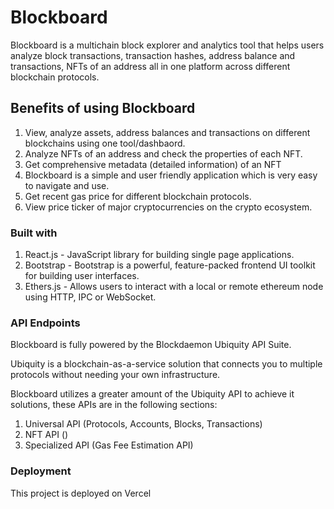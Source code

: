# Blockboard

Blockboard is a multichain block explorer and analytics tool that helps users analyze block transactions, transaction hashes, address balance and transactions, NFTs of an address all in one platform across different blockchain protocols.

## Benefits of using Blockboard

1. View, analyze assets, address balances and transactions on different blockchains using one tool/dashbaord.
2. Analyze NFTs of an address and check the properties of each NFT.
3. Get comprehensive metadata (detailed information) of an NFT
4. Blockboard is a simple and user friendly application which is very easy to navigate and use.
5. Get recent gas price for different blockchain protocols.
6. View price ticker of major cryptocurrencies on the crypto ecosystem.

### Built with
1. React.js - JavaScript library for building single page applications.
2. Bootstrap - Bootstrap is a powerful, feature-packed frontend UI toolkit for building user interfaces.
3. Ethers.js - Allows users to interact with a local or remote ethereum node using HTTP, IPC or WebSocket.


### API Endpoints
Blockboard is fully powered by the Blockdaemon Ubiquity API Suite.

Ubiquity is a blockchain-as-a-service solution that connects you to multiple protocols without needing your own infrastructure.

Blockboard utilizes a greater amount of the Ubiquity API to achieve it solutions, these APIs are in the following sections:
1. Universal API (Protocols, Accounts, Blocks, Transactions)
2. NFT API ()
3. Specialized API (Gas Fee Estimation API)

### Deployment

This project is deployed on Vercel